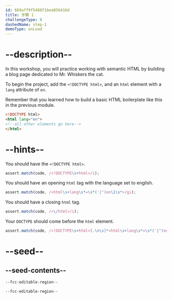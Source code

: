 ```yaml
---
id: 669aff9f5488f1bea056416d
title: 步驟 1
challengeType: 0
dashedName: step-1
demoType: onLoad
---
```


# --description--

In this workshop, you will practice working with semantic HTML by building a blog page dedicated to Mr. Whiskers the cat.

To begin the project, add the `<!DOCTYPE html>`, and an `html` element with a `lang` attribute of `en`.

Remember that you learned how to build a basic HTML boilerplate like this in the previous module.

```html
<!DOCTYPE html>
<html lang="en">
<!--all other elements go here-->
</html>
```

# --hints--

You should have the `<!DOCTYPE html>`.

```js
assert.match(code, /<!DOCTYPE\s+html>/i);
```

You should have an opening `html` tag with the language set to english.

```js
assert.match(code, /<html\s+lang\s*=\s*('|")en\1\s*>/gi);
```

You should have a closing `html` tag.

```js
assert.match(code, /<\/html>/i);
```

Your `DOCTYPE` should come before the `html` element.

```js
assert.match(code, /<!DOCTYPE\s+html>[.\n\s]*<html\s+lang\s*=\s*('|")en\1\s*>/im)
```

# --seed--

## --seed-contents--

```html
--fcc-editable-region--

--fcc-editable-region--
```
